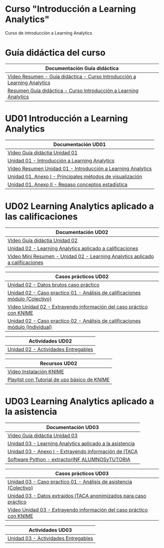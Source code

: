 # Curso "Introducción a Learning Analytics"

Curso de introducción a Learning Analytics




# Guía didáctica del curso
| Documentación Guía didáctica|
| ------ |
| [Video Resumen - Guía didáctica - Curso Introducción a Learning Analytics](https://www.youtube.com/watch?v=mhVu5UzpNqU&feature=youtu.be) |
| [Resumen Guía didáctica - Curso Introducción a Learning Analytics](https://github.com/sergarb1/CursoLearningAnalytics/raw/master/FuentesCurso/Resumen%20Guia%20Didatica%20Curso%20Learning%20Analytics.pdf) |

# UD01 Introducción a Learning Analytics

| Documentación UD01 |
| ------ |
| [Video Guía didáctia Unidad 01](https://www.youtube.com/watch?v=2hSFsknmJFI&feature=youtu.be) |
| [Unidad 01 - Introducción a Learning Analytics](https://github.com/sergarb1/CursoLearningAnalytics/raw/master/FuentesCurso/UD%2001%20-%20Introduccion%20a%20Learning%20Analytics/UD%2001.01%20-%20Introducci%C3%B3n%20a%20Learning%20Analytics.pdf) |
| [Video Resumen Unidad 01 - Introducción a Learning Analytics](https://www.youtube.com/watch?v=HMqpWweXJJ8&feature=youtu.be) |
| [Unidad 01. Anexo I - Principales métodos de visualización ](https://github.com/sergarb1/CursoLearningAnalytics/raw/master/FuentesCurso/UD%2001%20-%20Introduccion%20a%20Learning%20Analytics/UD%2001.02%20-%20Principales%20m%C3%A9todos%20de%20visualizaci%C3%B3n.pdf) |
| [Unidad 01. Anexo II - Repaso conceptos estadística](https://github.com/sergarb1/CursoLearningAnalytics/raw/master/FuentesCurso/UD%2001%20-%20Introduccion%20a%20Learning%20Analytics/UD%2001.03%20-%20Repaso%20conceptos%20estad%C3%ADstica.pdf) |

# UD02 Learning Analytics aplicado a las calificaciones

| Documentación UD02 |
| ------ |
| [Video Guía didáctia Unidad 02](https://www.youtube.com/watch?v=sBMsHSWB80s&feature=youtu.be) |
| [Unidad 02 - Learning Analytics aplicado a calificaciones](https://github.com/sergarb1/CursoLearningAnalytics/raw/master/FuentesCurso/UD%2002%20-%20Learning%20Analytics%20aplicado%20a%20calificaciones/UD%2002.01%20-%20Learning%20Analytics%20aplicado%20a%20calificaciones.pdf) |
| [Video Mini Resumen - Unidad 02 - Learning Analytics aplicado a calificaciones](https://www.youtube.com/watch?v=i_dmnCIBQWA&feature=youtu.be) |


| Casos prácticos UD02 |
| ------ |
| [Unidad 02 - Datos brutos caso práctico](https://github.com/sergarb1/CursoLearningAnalytics/raw/master/FuentesCurso/UD%2002%20-%20Learning%20Analytics%20aplicado%20a%20calificaciones/Caso%20Estudio%20UD02.zip) |
| [Unidad 02 - Caso practico 01 - Análisis de calificaciones módulo (Colectivo)](https://github.com/sergarb1/CursoLearningAnalytics/raw/master/FuentesCurso/UD%2002%20-%20Learning%20Analytics%20aplicado%20a%20calificaciones/UD%2002.02%20-%20An%C3%A1lisis%20de%20calificaciones%20m%C3%B3dulo%20(Colectivo)%20-%20Caso%20pr%C3%A1ctico.pdf) |
| [Video Unidad 02 - Extrayendo información del caso práctico con KNIME](https://www.youtube.com/watch?v=kAPI5N9UdHA&feature=youtu.be) |
| [Unidad 02 - Caso practico 02 - Análisis de calificaciones módulo (Individual)](https://github.com/sergarb1/CursoLearningAnalytics/raw/master/FuentesCurso/UD%2002%20-%20Learning%20Analytics%20aplicado%20a%20calificaciones/UD%2002.03%20-%20An%C3%A1lisis%20de%20calificaciones%20m%C3%B3dulo%20(individual)%20-%20Caso%20pr%C3%A1ctico.pdf) |


| Actividades UD02 |
| ------ |
| [Unidad 02 - Actividades Entregables](https://github.com/sergarb1/CursoLearningAnalytics/raw/master/FuentesCurso/UD%2002%20-%20Learning%20Analytics%20aplicado%20a%20calificaciones/UD%2002.04%20-%20Actividades%20Entregables.pdf) |


| Recursos UD02 |
| ------ |
| [Video Instalación KNIME](https://www.youtube.com/watch?v=QKqHl3qeoRQ) |
| [Playlist con Tutorial de uso básico de KNIME](https://www.youtube.com/playlist?list=PLIGnb3JB-NKyMdX6fJwP1MW2DeVo-G3Cx) |


# UD03 Learning Analytics aplicado a la asistencia



| Documentación UD03 |
| ------ |
| [Video Guía didáctia Unidad 03](https://www.youtube.com/watch?v=DccZO6J5iGE&feature=youtu.be) |
| [Unidad 03 - Learning Analytics aplicado a la asistencia](https://github.com/sergarb1/CursoLearningAnalytics/raw/master/FuentesCurso/UD%2003%20-%20Learning%20Analytics%20aplicado%20a%20la%20asistencia/UD%2003.01%20-%20Learning%20Analytics%20aplicado%20a%20la%20asistencia.pdf) 
| [Unidad 03 - Anexo I - Extrayendo información de ITACA](https://github.com/sergarb1/CursoLearningAnalytics/raw/master/FuentesCurso/UD%2003%20-%20Learning%20Analytics%20aplicado%20a%20la%20asistencia/UD%2003.02%20-%20Anexo%20I%20-%20Extrayendo%20informaci%C3%B3n%20de%20ITACA.pdf) |
| [Software Python - extractorINF ALUMNOSyTUTORIA](https://github.com/sergarb1/CursoLearningAnalytics/raw/master/FuentesCurso/UD%2003%20-%20Learning%20Analytics%20aplicado%20a%20la%20asistencia/Python%20-%20extractorINF_ALUMNOSyTUTORIA.zip) |



| Casos prácticos UD03 |
| ------ |
| [Unidad 03 - Caso practico 01 - Análisis de asistencia (Colectivo)](https://github.com/sergarb1/CursoLearningAnalytics/raw/master/FuentesCurso/UD%2003%20-%20Learning%20Analytics%20aplicado%20a%20la%20asistencia/UD%2003.03%20-%20An%C3%A1lisis%20de%20asistencia%20(Colectivo)%20-%20Caso%20pr%C3%A1ctico.pdf)|
| [Unidad 03 - Datos extraidos ITACA anonimizados para caso práctico](https://github.com/sergarb1/CursoLearningAnalytics/raw/master/FuentesCurso/UD%2003%20-%20Learning%20Analytics%20aplicado%20a%20la%20asistencia/Datos%20caso%20estudio%20UD3.zip) |
| [Video Unidad 03 - Extrayendo información del caso práctico con KNIME](https://www.youtube.com/watch?v=o4pqkHuutcw&feature=youtu.be) |


| Actividades UD03 |
| ------ |
| [Unidad 03 - Actividades Entregables](https://github.com/sergarb1/CursoLearningAnalytics/blob/master/FuentesCurso/UD%2003%20-%20Learning%20Analytics%20aplicado%20a%20la%20asistencia/UD%2003.04%20-%20Actividades%20Entregables.pdf) |



